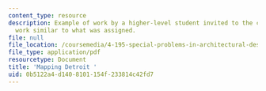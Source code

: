 ```yaml
---
content_type: resource
description: Example of work by a higher-level student invited to the class to show
  work similar to what was assigned.
file: null
file_location: /coursemedia/4-195-special-problems-in-architectural-design-spring-2005/0b5122a4d1408101154f233814c42fd7_1law.pdf
file_type: application/pdf
resourcetype: Document
title: 'Mapping Detroit '
uid: 0b5122a4-d140-8101-154f-233814c42fd7
---
```

